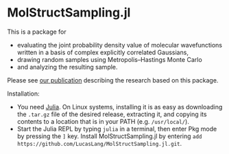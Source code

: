 # MolStructSampling.jl

This is a package for
- evaluating the joint probability density value of molecular wavefunctions written in a basis of complex explicitly correlated Gaussians,
- drawing random samples using Metropolis&ndash;Hastings Monte Carlo
- and analyzing the resulting sample.

Please see [our publication](https://doi.org/10.26434/chemrxiv-2023-mrxng) describing the research based on this package.

Installation:
- You need [Julia](https://julialang.org/downloads/). On Linux systems, installing it is as easy as downloading the `.tar.gz` file of the desired release, extracting it, and copying its contents to a location that is in your PATH (e.g. `/usr/local/`).
- Start the Julia REPL by typing `julia` in a terminal, then enter Pkg mode by pressing the `]` key. Install MolStructSampling.jl by entering `add https://github.com/LucasLang/MolStructSampling.jl.git`.

